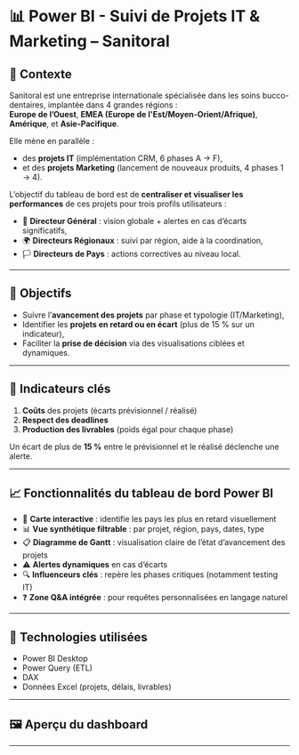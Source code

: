 # 📊 Power BI - Suivi de Projets IT & Marketing – Sanitoral

## 🏢 Contexte

Sanitoral est une entreprise internationale spécialisée dans les soins bucco-dentaires, implantée dans 4 grandes régions :  
**Europe de l’Ouest**, **EMEA (Europe de l'Est/Moyen-Orient/Afrique)**, **Amérique**, et **Asie-Pacifique**.

Elle mène en parallèle :
- des **projets IT** (implémentation CRM, 6 phases A → F),
- et des **projets Marketing** (lancement de nouveaux produits, 4 phases 1 → 4).

L’objectif du tableau de bord est de **centraliser et visualiser les performances** de ces projets pour trois profils utilisateurs :
- 👤 **Directeur Général** : vision globale + alertes en cas d’écarts significatifs,
- 🌍 **Directeurs Régionaux** : suivi par région, aide à la coordination,
- 🏳️ **Directeurs de Pays** : actions correctives au niveau local.

---

## 🎯 Objectifs

- Suivre l’**avancement des projets** par phase et typologie (IT/Marketing),
- Identifier les **projets en retard ou en écart** (plus de 15 % sur un indicateur),
- Faciliter la **prise de décision** via des visualisations ciblées et dynamiques.

---

## 📌 Indicateurs clés

1. **Coûts** des projets (écarts prévisionnel / réalisé)  
2. **Respect des deadlines**  
3. **Production des livrables** (poids égal pour chaque phase)

Un écart de plus de **15 %** entre le prévisionnel et le réalisé déclenche une alerte.

---

## 📈 Fonctionnalités du tableau de bord Power BI

- 🧭 **Carte interactive** : identifie les pays les plus en retard visuellement
- 📊 **Vue synthétique filtrable** : par projet, région, pays, dates, type
- 📋 **Diagramme de Gantt** : visualisation claire de l’état d’avancement des projets
- ⚠️ **Alertes dynamiques** en cas d’écarts
- 🔍 **Influenceurs clés** : repère les phases critiques (notamment testing IT)
- ❓ **Zone Q&A intégrée** : pour requêtes personnalisées en langage naturel

---

## 📌 Technologies utilisées

- Power BI Desktop
- Power Query (ETL)
- DAX
- Données Excel (projets, délais, livrables)

---

## 🖼️ Aperçu du dashboard



---
